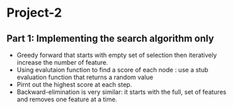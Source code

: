 # Project-2

## Part 1: Implementing the search algorithm only  

* Greedy forward that starts with empty set of selection then iteratively increase the number of feature.
* Using evalutaion function to find a score of each node : use a stub evaluation function that returns a random value
* Pirnt out the highest score at each step.
* Backward-elimination is very similar: it starts with the full, set of features and removes one feature at a time.


